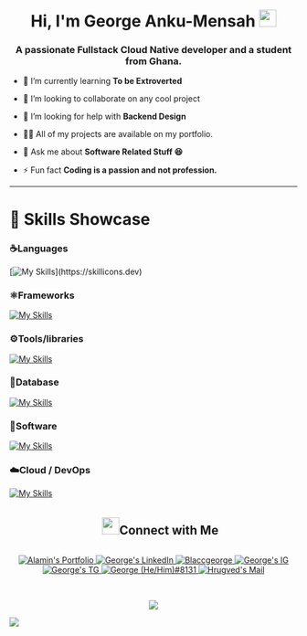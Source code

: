 <h1 align="center">Hi, I'm George Anku-Mensah <img width="30px" src="https://raw.githubusercontent.com/iampavangandhi/iampavangandhi/master/gifs/Hi.gif"></h1>
<h3 font-size="20" align="center">A passionate Fullstack Cloud Native developer and a student from Ghana.</h3>


- 🌱 I’m currently learning **To be Extroverted**
  
- 👯 I’m looking to collaborate on any cool project

- 🤝 I’m looking for help with **Backend Design**

- 👨‍💻 All of my projects are available on my portfolio.

- 💬 Ask me about **Software Related Stuff 😆**

- ⚡ Fun fact **Coding is a passion and not profession.**


---
<h1 align="left">🧠 Skills Showcase</h1>

### ☕️Languages

[![My Skills](https://skillicons.dev/icons?i=js,html,css,dart,java,md,py,ts,)](https://skillicons.dev)

### ⚛️Frameworks

[![My Skills](https://skillicons.dev/icons?i=bootstrap,django,express,fastapi,flask,flutter,nestjs,nextjs,nodejs,react,sass,solidity,tailwind,threejs)](https://skillicons.dev)

### ⚙️Tools/libraries

[![My Skills](https://skillicons.dev/icons?i=babel,bash,deno,gatsby,jest,maven,redis,redux,regex,styledcomponents,vite,webpack,git,gradle)](https://skillicons.dev)

### 🐬Database

[![My Skills](https://skillicons.dev/icons?i=firebase,graphql,postgres,sqlite,mongodb,mysql)](https://skillicons.dev)

### 📝Software

[![My Skills](https://skillicons.dev/icons?i=androidstudio,figma,idea,postman,vscode,vim,wordpress)](https://skillicons.dev)

### ☁️Cloud / DevOps

[![My Skills](https://skillicons.dev/icons?i=aws,azure,gcp,kubernetes,nginx)](https://skillicons.dev)

<!--h1 without bottom border-->
<div id="user-content-toc">
  <ul align="center">
    <summary><img src="https://media.giphy.com/media/LnQjpWaON8nhr21vNW/giphy.gif" width='30'><h2 style="display: inline-block">Connect with Me</h2></summary>
  </ul>
</div>

<!-----Social Accounts------>
<p align="center">
 <a href="">
 <img border="0" alt="Alamin's Portfolio" src="https://img.icons8.com/external-itim2101-lineal-color-itim2101/40/000000/external-resume-business-recruitment-itim2101-lineal-color-itim2101.png">
 </a>

 <a href="https://www.linkedin.com/in/georgeankumensah/">
 
 <img border="0" alt="George's LinkedIn" src="https://img.icons8.com/doodle/40/000000/linkedin--v2.png"/>
 </a>

 <a href="https://twitter.com/blaccgeorge">
 <img border="0" alt="Blaccgeorge" src="https://img.icons8.com/nolan/40/twitter.png"/>
 </a>

 <a href="https://www.instagram.com/">
 <img border="0" alt="George's IG" src="https://img.icons8.com/doodle/38/000000/instagram--v1.png"/>
 </a>

 <a href="https://t.me/">
 <img border="0" alt="George's TG" src="https://img.icons8.com/doodle/40/000000/telegram-app.png"/>
 </a>

 <a href="https://discord.com/invite/5RmW6dZKpe6">
 <img border="0" alt="George (He/Him)#8131" src="https://img.icons8.com/fluent/42/000000/discord-logo.png"/>
 </a>
 <a href="mailto:georgeankumensah@gmail.com">
 <img border="0" alt="Hrugved's Mail" src="https://img.icons8.com/doodle/38/000000/gmail-new.png"/>
 </a>
</p>

<br>

<!--profile visit count-->
<div align="center">
  
[![](https://visitcount.itsvg.in/api?id=blaccgeorge&icon=3&color=6)](https://visitcount.itsvg.in)
  
</div>

<!--horizontal divider(gradiant)-->
<img src="https://user-images.githubusercontent.com/73097560/115834477-dbab4500-a447-11eb-908a-139a6edaec5c.gif">
